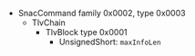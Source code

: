   * SnacCommand family 0x0002, type 0x0003
    * TlvChain
      * TlvBlock type 0x0001
        * UnsignedShort: `maxInfoLen`